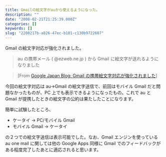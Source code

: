```yaml
---
title: Gmailの絵文字がauから使えるようになった。
description: ""
date: "2008-02-21T21:25:39.000Z"
categories: []
keywords: []
slug: "2208217b-a826-47ec-b101-c130b9722607"
---
```


Gmail の絵文字対応が強化されました。

> au の携帯メール ( @ezweb.ne.jp ) から Gmail に絵文字が送れるようになりました

> \[From [Google Japan Blog: Gmail の携帯絵文字対応が強化されました](http://googlejapan.blogspot.com/2008/02/gmail.html)\]

今回の絵文字対応は au→Gmail の絵文字送信で、前回はモバイル Gmail だと問題なかったものが、PC 上でも表示できるようになったもの。これで au と Gmail が提携したときの絵文字の公約は果たしたことになります。

簡単に試験したところ、

- ケータイ → PC/モバイル Gmail
- モバイル Gmail → ケータイ

の２つでの絵文字送信は表示可能でした。なお、Gmail エンジンを使っている au one mail に関しては他の Google Apps 同様に Gmail でのフィードバックがある程度完了したあとに適応されると思います。

